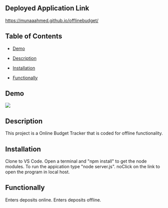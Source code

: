 ## Deployed Application Link
https://munaaahmed.github.io/offlinebudget/

## Table of Contents 

* [Demo](#demo)

* [Description](#description)

* [Installation](#installation)

* [Functionally](#functionally)

## Demo
![](images/Offline.gif) 

## Description
This project is a Online Budget Tracker that is coded for offline functionality.

## Installation
Clone to VS Code. Open a terminal and "npm install" to get the node modules. To run the appication type "node server.js". noClick on the link to open the program in local host.

## Functionally
Enters deposits online. Enters deposits offline.

